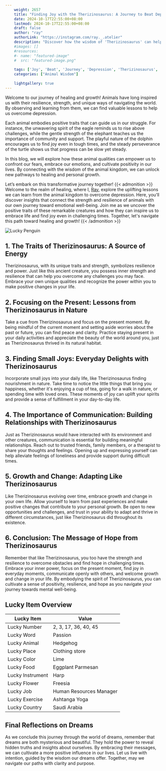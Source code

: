 ```yaml
---
    weight: 2657
    title: "Finding Joy with the Therizinosaurus: A Journey to Beat Depression"  # Assuming 'title' column exists
    date: 2024-10-17T22:55:00+08:00
    lastmod: 2024-10-17T22:55:00+08:00
    draft: false
    author: "ray"
    authorLink: "https://instagram.com/ray._.atelier"
    description: "Discover how the wisdom of 'Therizinosaurus' can help you overcome depression and find joy in your life journey."
    #images: []
    #resources:
    #- name: "featured-image"
    #  src: "featured-image.png"
    
    tags: ['Joy', 'Beat', 'Journey', 'Depression', 'Therizinosaurus', 'Finding']
    categories: ["Animal Wisdom"]
    
    lightgallery: true
---
```

    
Welcome to our journey of healing and growth! Animals have long inspired us with their resilience, strength, and unique ways of navigating the world. By observing and learning from them, we can find valuable lessons to help us overcome depression.

Each animal embodies positive traits that can guide us in our struggle. For instance, the unwavering spirit of the eagle reminds us to rise above challenges, while the gentle strength of the elephant teaches us the importance of community and support. The playful nature of the dolphin encourages us to find joy even in tough times, and the steady perseverance of the turtle shows us that progress can be slow yet steady.

In this blog, we will explore how these animal qualities can empower us to confront our fears, embrace our emotions, and cultivate positivity in our lives. By connecting with the wisdom of the animal kingdom, we can unlock new pathways to healing and personal growth.

Let’s embark on this transformative journey together!
{{< admonition >}}
Welcome to the realm of healing, where I, [Ray](https://instagram.com/ray._.atelier), explore the uplifting lessons we can learn from the animal kingdom to overcome depression. Here, you’ll discover insights that connect the strength and resilience of animals with our own journey toward emotional well-being. Join me as we uncover the positive traits of these remarkable creatures and how they can inspire us to embrace life and find joy even in challenging times. Together, let's navigate this path toward healing and growth!
{{< /admonition >}}

![Lucky Penguin](https://cdn.pixabay.com/photo/2024/09/07/02/34/penguins-9028827_1280.jpg "Lucky Penguin")

## 1. The Traits of Therizinosaurus: A Source of Energy
Therizinosaurus, with its unique traits and strength, symbolizes resilience and power. Just like this ancient creature, you possess inner strength and resilience that can help you overcome any challenges you may face. Embrace your own unique qualities and recognize the power within you to make positive changes in your life.

## 2. Focusing on the Present: Lessons from Therizinosaurus in Nature
Take a cue from Therizinosaurus and focus on the present moment. By being mindful of the current moment and setting aside worries about the past or future, you can find peace and clarity. Practice staying present in your daily activities and appreciate the beauty of the world around you, just as Therizinosaurus thrived in its natural habitat.

## 3. Finding Small Joys: Everyday Delights with Therizinosaurus
Incorporate small joys into your daily life, like Therizinosaurus finding nourishment in nature. Take time to notice the little things that bring you happiness, whether it's enjoying a cup of tea, going for a walk in nature, or spending time with loved ones. These moments of joy can uplift your spirits and provide a sense of fulfillment in your day-to-day life.

## 4. The Importance of Communication: Building Relationships with Therizinosaurus
Just as Therizinosaurus would have interacted with its environment and other creatures, communication is essential for building meaningful relationships. Reach out to trusted friends, family members, or a therapist to share your thoughts and feelings. Opening up and expressing yourself can help alleviate feelings of loneliness and provide support during difficult times.

## 5. Growth and Change: Adapting Like Therizinosaurus
Like Therizinosaurus evolving over time, embrace growth and change in your own life. Allow yourself to learn from past experiences and make positive changes that contribute to your personal growth. Be open to new opportunities and challenges, and trust in your ability to adapt and thrive in different circumstances, just like Therizinosaurus did throughout its existence.

## 6. Conclusion: The Message of Hope from Therizinosaurus
Remember that like Therizinosaurus, you too have the strength and resilience to overcome obstacles and find hope in challenging times. Embrace your inner power, focus on the present moment, find joy in everyday moments, communicate openly with others, and welcome growth and change in your life. By embodying the spirit of Therizinosaurus, you can cultivate a sense of positivity, resilience, and hope as you navigate your journey towards mental well-being.


## Lucky Item Overview
| Lucky Item          | Value              |
|---------------|--------------------|
| Lucky Number        | 2, 3, 17, 36, 40, 45  |
| Lucky Word          | Passion |
| Lucky Animal        | Hedgehog |
| Lucky Place         | Clothing store     |
| Lucky Color         | Lime     |
| Lucky Food          | Eggplant Parmesan      |
| Lucky Instrument    | Harp |
| Lucky Flower        | Freesia    |
| Lucky Job           | Human Resources Manager       |
| Lucky Exercise      | Ashtanga Yoga  |
| Lucky Country       | Saudi Arabia    |


##  Final Reflections on Dreams

As we conclude this journey through the world of dreams, remember that dreams are both mysterious and beautiful. They hold the power to reveal hidden truths and insights about ourselves. By embracing their messages, we can cultivate a more positive influence in our lives. Let us live with intention, guided by the wisdom our dreams offer. Together, may we navigate our paths with clarity and purpose.
